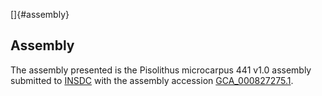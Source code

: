 []{#assembly}

Assembly
--------

The assembly presented is the Pisolithus microcarpus 441 v1.0 assembly
submitted to [INSDC](http://www.insdc.org) with the assembly accession
[GCA\_000827275.1](http://www.ebi.ac.uk/ena/data/view/GCA_000827275.1).
